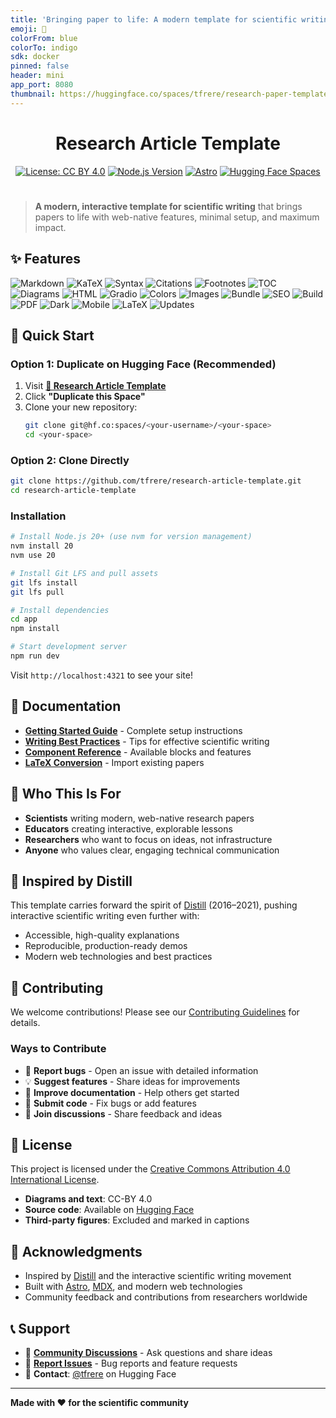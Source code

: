 ```yaml
---
title: 'Bringing paper to life: A modern template for scientific writing'
emoji: 📝
colorFrom: blue
colorTo: indigo
sdk: docker
pinned: false
header: mini
app_port: 8080
thumbnail: https://huggingface.co/spaces/tfrere/research-paper-template/thumb.jpg
---
```


<div align="center">

<h1> Research Article Template</h1>

[![License: CC BY 4.0](https://img.shields.io/badge/License-CC%20BY%204.0-lightgrey.svg)](https://creativecommons.org/licenses/by/4.0/)
[![Node.js Version](https://img.shields.io/badge/node-%3E%3D20.0.0-brightgreen.svg)](https://nodejs.org/)
[![Astro](https://img.shields.io/badge/Astro-4.10.0-orange.svg)](https://astro.build/)
[![Hugging Face Spaces](https://img.shields.io/badge/%F0%9F%A4%97%20Hugging%20Face-Spaces-blue)](https://huggingface.co/spaces/tfrere/research-article-template)

</div>

# 

> **A modern, interactive template for scientific writing** that brings papers to life with web-native features, minimal setup, and maximum impact.

## ✨ Features

![Markdown](https://img.shields.io/badge/Markdown-based-000000?style=flat-square&logo=markdown&logoColor=white)
![KaTeX](https://img.shields.io/badge/KaTeX%20Math-0081CB?style=flat-square&logo=latex&logoColor=white)
![Syntax](https://img.shields.io/badge/Syntax%20Highlighting-FF6B6B?style=flat-square&logo=prism&logoColor=white)
![Citations](https://img.shields.io/badge/Academic%20Citations-4ECDC4?style=flat-square&logo=readthedocs&logoColor=white)
![Footnotes](https://img.shields.io/badge/Footnotes%20%26%20Sidenotes-45B7D1?style=flat-square&logo=gitbook&logoColor=white)
![TOC](https://img.shields.io/badge/Table%20of%20Contents-96CEB4?style=flat-square&logo=gitbook&logoColor=white)
![Diagrams](https://img.shields.io/badge/Interactive%20Diagrams-FFEAA7?style=flat-square&logo=mermaid&logoColor=black)
![HTML](https://img.shields.io/badge/HTML%20Embeds-F39C12?style=flat-square&logo=html5&logoColor=white)
![Gradio](https://img.shields.io/badge/Gradio%20Apps-FF6B6B?style=flat-square&logo=gradio&logoColor=white)
![Colors](https://img.shields.io/badge/Dataviz%20Palettes-6C5CE7?style=flat-square&logo=palette&logoColor=white)
![Images](https://img.shields.io/badge/Optimized%20Images-00B894?style=flat-square&logo=image&logoColor=white)
![Bundle](https://img.shields.io/badge/Lightweight%20Bundle-00CEC9?style=flat-square&logo=webpack&logoColor=white)
![SEO](https://img.shields.io/badge/SEO%20Friendly-6C5CE7?style=flat-square&logo=seo&logoColor=white)
![Build](https://img.shields.io/badge/Automatic%20Build-00B894?style=flat-square&logo=github-actions&logoColor=white)
![PDF](https://img.shields.io/badge/PDF%20Export-E17055?style=flat-square&logo=adobe-acrobat-reader&logoColor=white)
![Dark](https://img.shields.io/badge/Dark%20Theme-2D3436?style=flat-square&logo=moon&logoColor=white)
![Mobile](https://img.shields.io/badge/Mobile%20Friendly-74B9FF?style=flat-square&logo=mobile&logoColor=white)
![LaTeX](https://img.shields.io/badge/LaTeX%20Import-0081CB?style=flat-square&logo=latex&logoColor=white)
![Updates](https://img.shields.io/badge/Template%20Updates-00B894?style=flat-square&logo=git&logoColor=white)

## 🚀 Quick Start

### Option 1: Duplicate on Hugging Face (Recommended)

1. Visit **[🤗 Research Article Template](https://huggingface.co/spaces/tfrere/research-article-template)**
2. Click **"Duplicate this Space"**
3. Clone your new repository:
   ```bash
   git clone git@hf.co:spaces/<your-username>/<your-space>
   cd <your-space>
   ```

### Option 2: Clone Directly

```bash
git clone https://github.com/tfrere/research-article-template.git
cd research-article-template
```

### Installation

```bash
# Install Node.js 20+ (use nvm for version management)
nvm install 20
nvm use 20

# Install Git LFS and pull assets
git lfs install
git lfs pull

# Install dependencies
cd app
npm install

# Start development server
npm run dev
```

Visit `http://localhost:4321` to see your site!

## 📖 Documentation

- **[Getting Started Guide](https://huggingface.co/spaces/tfrere/research-article-template)** - Complete setup instructions
- **[Writing Best Practices](https://huggingface.co/spaces/tfrere/research-article-template)** - Tips for effective scientific writing
- **[Component Reference](https://huggingface.co/spaces/tfrere/research-article-template)** - Available blocks and features
- **[LaTeX Conversion](https://huggingface.co/spaces/tfrere/research-article-template)** - Import existing papers

## 🎯 Who This Is For

- **Scientists** writing modern, web-native research papers
- **Educators** creating interactive, explorable lessons
- **Researchers** who want to focus on ideas, not infrastructure
- **Anyone** who values clear, engaging technical communication

## 🌟 Inspired by Distill

This template carries forward the spirit of [Distill](https://distill.pub/) (2016–2021), pushing interactive scientific writing even further with:
- Accessible, high-quality explanations
- Reproducible, production-ready demos
- Modern web technologies and best practices

## 🤝 Contributing

We welcome contributions! Please see our [Contributing Guidelines](CONTRIBUTING.md) for details.

### Ways to Contribute

- 🐛 **Report bugs** - Open an issue with detailed information
- 💡 **Suggest features** - Share ideas for improvements
- 📝 **Improve documentation** - Help others get started
- 🔧 **Submit code** - Fix bugs or add features
- 💬 **Join discussions** - Share feedback and ideas

## 📄 License

This project is licensed under the [Creative Commons Attribution 4.0 International License](https://creativecommons.org/licenses/by/4.0/).

- **Diagrams and text**: CC-BY 4.0
- **Source code**: Available on [Hugging Face](https://huggingface.co/spaces/tfrere/research-article-template)
- **Third-party figures**: Excluded and marked in captions

## 🙏 Acknowledgments

- Inspired by [Distill](https://distill.pub/) and the interactive scientific writing movement
- Built with [Astro](https://astro.build/), [MDX](https://mdxjs.com/), and modern web technologies
- Community feedback and contributions from researchers worldwide

## 📞 Support

- 💬 **[Community Discussions](https://huggingface.co/spaces/tfrere/research-article-template/discussions)** - Ask questions and share ideas
- 🐛 **[Report Issues](https://huggingface.co/spaces/tfrere/research-article-template/discussions?status=open&type=issue)** - Bug reports and feature requests
- 📧 **Contact**: [@tfrere](https://huggingface.co/tfrere) on Hugging Face

---

**Made with ❤️ for the scientific community**